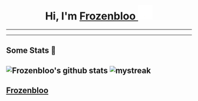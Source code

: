 # <h1 align="center">Hi, I'm <a href="https://github.com/Frozenbloo">Frozenbloo <a><img src="https://github.com/Frozenbloo/Frozenbloo/blob/main/ReadMeWaveGif.gif" width="40px" /></h1>
---  
  
  
---

## Some Stats 🚀
![Frozenbloo's github stats](https://github-readme-stats.vercel.app/api?username=Frozenbloo&show_icons=true&theme=tokyonight) 
<img src="https://github-readme-streak-stats.herokuapp.com/?user=AkuraDiary&theme=tokyonight" alt="mystreak"/>
---
<a href="https://github.com/Frozenbloo">Frozenbloo <a>
------
